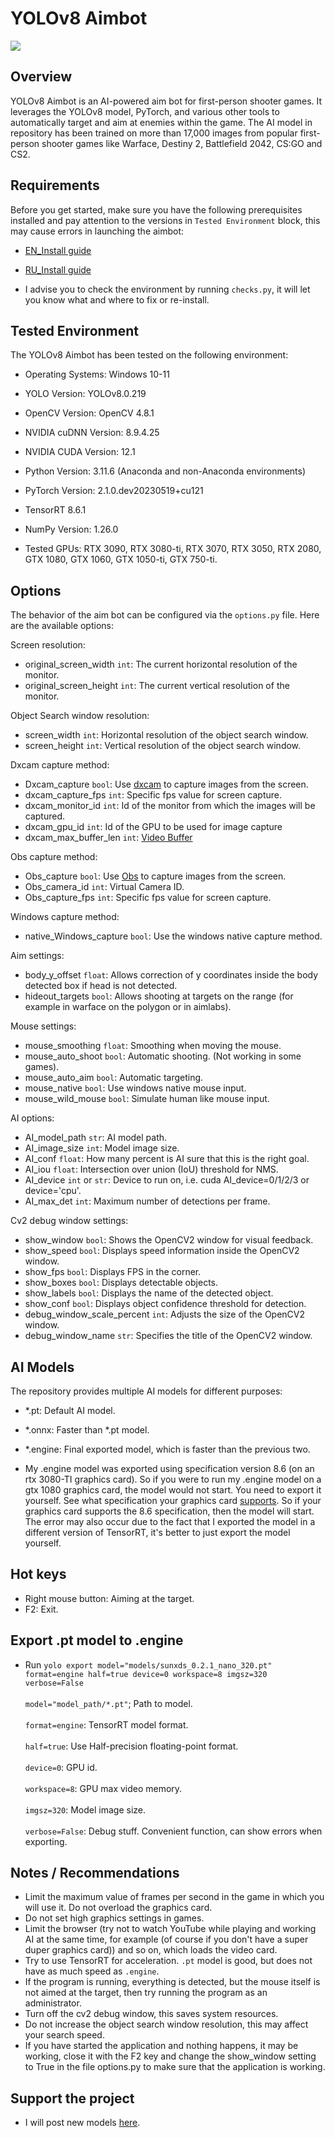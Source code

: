 # YOLOv8 Aimbot
![](https://github.com/SunOner/yolov8_aimbot/blob/main/media/one.gif)
## Overview

YOLOv8 Aimbot is an AI-powered aim bot for first-person shooter games. It leverages the YOLOv8 model, PyTorch, and various other tools to automatically target and aim at enemies within the game. The AI model in repository has been trained on more than 17,000 images from popular first-person shooter games like Warface, Destiny 2, Battlefield 2042, CS:GO and CS2.

## Requirements

Before you get started, make sure you have the following prerequisites installed and pay attention to the versions in `Tested Environment` block, this may cause errors in launching the aimbot:

- [EN_Install guide](https://github.com/SunOner/yolov8_aimbot/blob/main/install_guide_en.md)
- [RU_Install guide](https://github.com/SunOner/yolov8_aimbot/blob/main/install_guide_ru.md)

- I advise you to check the environment by running `checks.py`, it will let you know what and where to fix or re-install.

## Tested Environment

The YOLOv8 Aimbot has been tested on the following environment:

- Operating Systems: Windows 10-11
- YOLO Version: YOLOv8.0.219
- OpenCV Version: OpenCV 4.8.1
- NVIDIA cuDNN Version: 8.9.4.25
- NVIDIA CUDA Version: 12.1
- Python Version: 3.11.6 (Anaconda and non-Anaconda environments)
- PyTorch Version: 2.1.0.dev20230519+cu121
- TensorRT 8.6.1
- NumPy Version: 1.26.0

- Tested GPUs: RTX 3090, RTX 3080-ti, RTX 3070, RTX 3050, RTX 2080, GTX 1080, GTX 1060, GTX 1050-ti, GTX 750-ti.

## Options

The behavior of the aim bot can be configured via the `options.py` file. Here are the available options:

Screen resolution:
- original_screen_width `int`: The current horizontal resolution of the monitor.
- original_screen_height `int`: The current vertical resolution of the monitor.

Object Search window resolution:
- screen_width `int`: Horizontal resolution of the object search window.
- screen_height `int`: Vertical resolution of the object search window.

Dxcam capture method:
- Dxcam_capture `bool`: Use [dxcam](https://github.com/ra1nty/DXcam) to capture images from the screen.
- dxcam_capture_fps `int`: Specific fps value for screen capture.
- dxcam_monitor_id `int`: Id of the monitor from which the images will be captured.
- dxcam_gpu_id `int`: Id of the GPU to be used for image capture
- dxcam_max_buffer_len `int`: [Video Buffer](https://github.com/ra1nty/DXcam#video-buffer)

Obs capture method:
- Obs_capture `bool`: Use [Obs](https://github.com/obsproject/obs-studio) to capture images from the screen.
- Obs_camera_id `int`: Virtual Camera ID.
- Obs_capture_fps `int`: Specific fps value for screen capture.

Windows capture method:
- native_Windows_capture `bool`: Use the windows native capture method.

Aim settings:
- body_y_offset `float`: Allows correction of y coordinates inside the body detected box if head is not detected.
- hideout_targets `bool`: Allows shooting at targets on the range (for example in warface on the polygon or in aimlabs).

Mouse settings:
- mouse_smoothing `float`: Smoothing when moving the mouse.
- mouse_auto_shoot `bool`: Automatic shooting. (Not working in some games).
- mouse_auto_aim `bool`: Automatic targeting.
- mouse_native `bool`: Use windows native mouse input.
- mouse_wild_mouse `bool`: Simulate human like mouse input.

AI options:
- AI_model_path `str`: AI model path.
- AI_image_size `int`: Model image size.
- AI_conf `float`: How many percent is AI sure that this is the right goal.
- AI_iou `float`: Intersection over union (IoU) threshold for NMS.
- AI_device `int` or `str`: Device to run on, i.e. cuda AI_device=0/1/2/3 or device='cpu'.
- AI_max_det `int`: Maximum number of detections per frame.

Cv2 debug window settings:
- show_window `bool`: Shows the OpenCV2 window for visual feedback.
- show_speed `bool`: Displays speed information inside the OpenCV2 window.
- show_fps `bool`: Displays FPS in the corner.
- show_boxes `bool`: Displays detectable objects.
- show_labels `bool`: Displays the name of the detected object.
- show_conf `bool`: Displays object confidence threshold for detection.
- debug_window_scale_percent `int`: Adjusts the size of the OpenCV2 window.
- debug_window_name `str`: Specifies the title of the OpenCV2 window.

## AI Models

The repository provides multiple AI models for different purposes:

- *.pt: Default AI model.
- *.onnx: Faster than *.pt model.
- *.engine: Final exported model, which is faster than the previous two.

- My .engine model was exported using specification version 8.6 (on an rtx 3080-TI graphics card). So if you were to run my .engine model on a gtx 1080 graphics card, the model would not start. You need to export it yourself. See what specification your graphics card [supports](https://ru.wikipedia.org/wiki/CUDA). So if your graphics card supports the 8.6 specification, then the model will start. The error may also occur due to the fact that I exported the model in a different version of TensorRT, it's better to just export the model yourself.

## Hot keys

- Right mouse button: Aiming at the target.
- F2: Exit.

## Export .pt model to .engine

- Run `yolo export model="models/sunxds_0.2.1_nano_320.pt" format=engine half=true device=0 workspace=8 imgsz=320 verbose=False`
<br></br>
`model="model_path/*.pt"`; Path to model.
<br></br>
`format=engine`: TensorRT model format.
<br></br>
`half=true`: Use Half-precision floating-point format.
<br></br>
`device=0`: GPU id.
<br></br>
`workspace=8`: GPU max video memory.
<br></br>
`imgsz=320`: Model image size.
<br></br>
`verbose=False`: Debug stuff. Convenient function, can show errors when exporting.
## Notes / Recommendations

- Limit the maximum value of frames per second in the game in which you will use it. Do not overload the graphics card.
- Do not set high graphics settings in games.
- Limit the browser (try not to watch YouTube while playing and working AI at the same time, for example (of course if you don't have a super duper graphics card)) and so on, which loads the video card.
- Try to use TensorRT for acceleration. `.pt` model is good, but does not have as much speed as `.engine`.
- If the program is running, everything is detected, but the mouse itself is not aimed at the target, then try running the program as an administrator.
- Turn off the cv2 debug window, this saves system resources.
- Do not increase the object search window resolution, this may affect your search speed.
- If you have started the application and nothing happens, it may be working, close it with the F2 key and change the show_window setting to True in the file options.py to make sure that the application is working.
## Support the project

- I will post new models [here](https://boosty.to/sunone).
